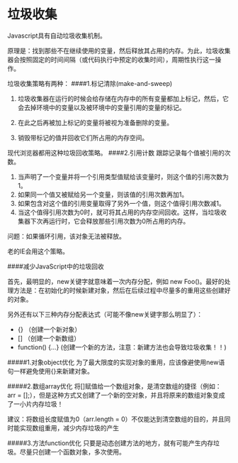 # 垃圾收集

Javascript具有自动垃圾收集机制。

原理是：找到那些不在继续使用的变量，然后释放其占用的内存。为此，垃圾收集器会按照固定的时间间隔（或代码执行中预定的收集时间），周期性执行这一操作。

垃圾收集策略有两种：
####1.标记清除(make-and-sweep)
1. 垃圾收集器在运行的时候会给存储在内存中的所有变量都加上标记，然后，它会去掉环境中的变量以及被环境中的变量引用的变量的标记。

2. 在此之后再被加上标记的变量将被视为准备删除的变量。
3. 销毁带标记的值并回收它们所占用的内存空间。

现代浏览器都用这种垃圾回收策略。
####2.引用计数
跟踪记录每个值被引用的次数。

1. 当声明了一个变量并将一个引用类型值赋给该变量时，则这个值的引用次数为1。
2. 如果同一个值又被赋给另一个变量，则该值的引用次数再加1。
3. 如果包含对这个值的引用变量取得了另外一个值，则这个值得引用次数减1。
4. 当这个值得引用次数为0时，就可将其占用的内存空间回收。这样，当垃圾收集器下次再运行时，它会释放那些引用次数为0所占用的内存。

问题：如果循环引用，该对象无法被释放。

老的IE会用这个策略。

####减少JavaScript中的垃圾回收

首先，最明显的，new关键字就意味着一次内存分配，例如 new Foo()。最好的处理方法是：在初始化的时候新建对象，然后在后续过程中尽量多的重用这些创建好的对象。

另外还有以下三种内存分配表达式（可能不像new关键字那么明显了）：

* {} （创建一个新对象）
* [] （创建一个新数组）
* function() {…} (创建一个新的方法，注意：新建方法也会导致垃圾收集！！)

#####1.对象object优化
为了最大限度的实现对象的重用，应该像避使用new语句一样避免使用{}来新建对象。

#####2.数组array优化
将[]赋值给一个数组对象，是清空数组的捷径（例如： arr = [];），但是这种方式又创建了一个新的空对象，并且将原来的数组对象变成了一小片内存垃圾！

建议：将数组长度赋值为0（arr.length = 0）不仅能达到清空数组的目的，并且同时能实现数组重用，减少内存垃圾的产生

#####3.方法function优化
只要是动态创建方法的地方，就有可能产生内存垃圾。尽量只创建一个函数对象，多次使用。